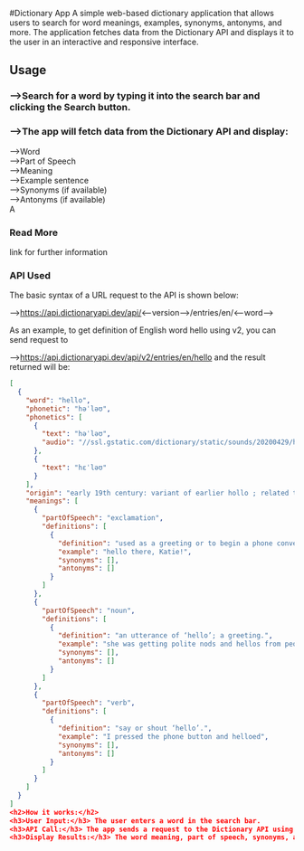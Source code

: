 #Dictionary App
A simple web-based dictionary application that allows users to search for word meanings, examples, synonyms, antonyms, and more. The application fetches data from the Dictionary API and displays it to the user in an interactive and responsive interface.
<h2>Usage</h2>
<h3>-->Search for a word by typing it into the search bar and clicking the Search button.</h3>
<h3>-->The app will fetch data from the Dictionary API and display:</h3>
      -->Word<br>
      -->Part of Speech<br>
      -->Meaning<br>
      -->Example sentence<br>
      -->Synonyms (if available)<br>
      -->Antonyms (if available)<br>
A <span><h3>Read More</h3></span> link for further information
<h3>API Used</h3>
The basic syntax of a URL request to the API is shown below:<br>

-->https://api.dictionaryapi.dev/api/<--version-->/entries/en/<--word--><br>

As an example, to get definition of English word hello using v2, you can send request to<br>

-->https://api.dictionaryapi.dev/api/v2/entries/en/hello and the result returned will be:<br>

```json
[
  {
    "word": "hello",
    "phonetic": "həˈləʊ",
    "phonetics": [
      {
        "text": "həˈləʊ",
        "audio": "//ssl.gstatic.com/dictionary/static/sounds/20200429/hello--_gb_1.mp3"
      },
      {
        "text": "hɛˈləʊ"
      }
    ],
    "origin": "early 19th century: variant of earlier hollo ; related to holla.",
    "meanings": [
      {
        "partOfSpeech": "exclamation",
        "definitions": [
          {
            "definition": "used as a greeting or to begin a phone conversation.",
            "example": "hello there, Katie!",
            "synonyms": [],
            "antonyms": []
          }
        ]
      },
      {
        "partOfSpeech": "noun",
        "definitions": [
          {
            "definition": "an utterance of ‘hello’; a greeting.",
            "example": "she was getting polite nods and hellos from people",
            "synonyms": [],
            "antonyms": []
          }
        ]
      },
      {
        "partOfSpeech": "verb",
        "definitions": [
          {
            "definition": "say or shout ‘hello’.",
            "example": "I pressed the phone button and helloed",
            "synonyms": [],
            "antonyms": []
          }
        ]
      }
    ]
  }
]
<h2>How it works:</h2>
<h3>User Input:</h3> The user enters a word in the search bar.
<h3>API Call:</h3> The app sends a request to the Dictionary API using the getWordInfo function.
<h3>Display Results:</h3> The word meaning, part of speech, synonyms, antonyms, and examples are displayed to the user.


